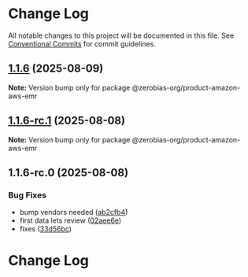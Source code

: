 # Change Log

All notable changes to this project will be documented in this file.
See [Conventional Commits](https://conventionalcommits.org) for commit guidelines.

## [1.1.6](https://github.com/zerobias-org/product/compare/@zerobias-org/product-amazon-aws-emr@1.1.6-rc.1...@zerobias-org/product-amazon-aws-emr@1.1.6) (2025-08-09)

**Note:** Version bump only for package @zerobias-org/product-amazon-aws-emr





## [1.1.6-rc.1](https://github.com/zerobias-org/product/compare/@zerobias-org/product-amazon-aws-emr@1.1.6-rc.0...@zerobias-org/product-amazon-aws-emr@1.1.6-rc.1) (2025-08-08)

**Note:** Version bump only for package @zerobias-org/product-amazon-aws-emr





## 1.1.6-rc.0 (2025-08-08)


### Bug Fixes

* bump vendors needed ([ab2cfb4](https://github.com/zerobias-org/product/commit/ab2cfb4a9cf2e3008e08b068f98011fec096c932))
* first data lets review ([02aee6e](https://github.com/zerobias-org/product/commit/02aee6e8c4f11675de7c63a00f4c8254a67a4dd7))
* fixes ([33d56bc](https://github.com/zerobias-org/product/commit/33d56bcaedf3fa5e3939a33c0fb57eda53539d05))





# Change Log
